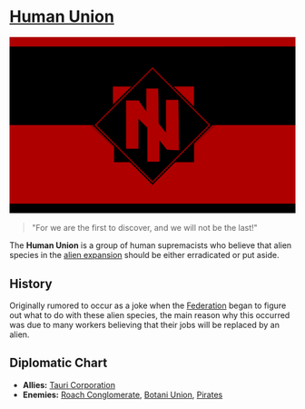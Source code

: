 # [Human Union](human_union)

![hunion](../images/flags/hunion.png)

> "For we are the first to discover, and we will not be the last!"

The **Human Union** is a group of human supremacists who believe that alien species in the [alien expansion](../events/alien_expansion) should be either erradicated or put aside.

## History

Originally rumored to occur as a joke when the [Federation](federation) began to figure out what to do with these alien species, the main reason why this occurred was due to many workers believing that their jobs will be replaced by an alien.

## Diplomatic Chart

- **Allies:** [Tauri Corporation](tauri)
- **Enemies:** [Roach Conglomerate](roach_conglomerate), [Botani Union](botani), [Pirates](pirates)
